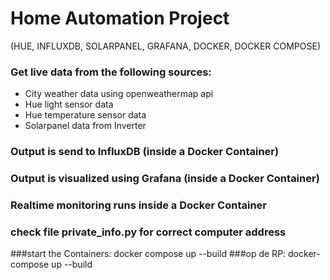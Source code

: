 # Home Automation Project 
(HUE, INFLUXDB, SOLARPANEL, GRAFANA, DOCKER, DOCKER COMPOSE)
### Get live data from the following sources:
* City weather data using openweathermap api
* Hue light sensor data
* Hue temperature sensor data
* Solarpanel data from Inverter

### Output is send to InfluxDB (inside a Docker Container)
### Output is visualized using Grafana (inside a Docker Container)
### Realtime monitoring runs inside a Docker Container
### check file private_info.py for correct computer address

###start the Containers: docker compose up --build
###op de RP: docker-compose up --build
